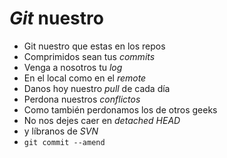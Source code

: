 # *Git* nuestro
- Git nuestro que estas en los repos
- Comprimidos sean tus *commits*
- Venga a nosotros tu *log*
- En el local como en el *remote*
- Danos hoy nuestro *pull* de cada día
- Perdona nuestros *conflictos*
- Como también perdonamos los de otros geeks
- No nos dejes caer en *detached HEAD*
- y líbranos de *SVN*
- `git commit --amend`
